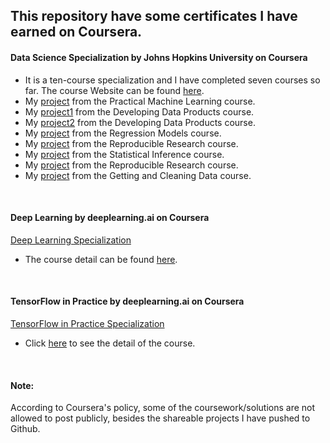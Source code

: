 ## This repository have some certificates I have earned on Coursera.

#### Data Science Specialization by Johns Hopkins University on Coursera 
- It is a ten-course specialization and I have completed seven courses so far. The course Website can be found [here](https://www.coursera.org/specializations/jhu-data-science).
- My [project](https://rpubs.com/junzhang6/practicalML) from the Practical Machine Learning course. 
- My [project1](https://rpubs.com/junzhang6/COVID-19) from the Developing Data Products course.
- My [project2](https://rpubs.com/junzhang6/LeafletMap-SFU) from the Developing Data Products course.
- My [project](https://coursera-assessments.s3.amazonaws.com/assessments/1571559602057/9a91b02b-554d-4ab0-a92e-1ed390d4ca2c/Regression_Models_Project.pdf) from the Regression Models course. 
- My [project](http://rpubs.com/junzhang6/535574) from the Reproducible Research course. 
- My [project](https://github.com/junzhang6/Coursera-Statistical-Inference) from the Statistical Inference course. 
- My [project](https://github.com/junzhang6/RepData_PeerAssessment1) from the Reproducible Research course. 
- My [project](https://github.com/junzhang6/Getting-and-Cleaning-Data) from the Getting and Cleaning Data course.


&nbsp;

#### Deep Learning by deeplearning.ai on Coursera
[Deep Learning Specialization](https://www.coursera.org/account/accomplishments/specialization/certificate/LDEMDVKMCHW5)
- The course detail can be found [here](https://www.coursera.org/specializations/deep-learning). 

&nbsp;

#### TensorFlow in Practice by deeplearning.ai on Coursera
[TensorFlow in Practice Specialization](https://www.coursera.org/account/accomplishments/specialization/certificate/A948ECZKKXSV)
- Click [here](https://www.coursera.org/specializations/tensorflow-in-practice) to see the detail of the course. 

&nbsp;

#### Note: 
According to Coursera's policy, some of the coursework/solutions are not allowed to post publicly, besides the shareable projects I have  pushed to Github. 
